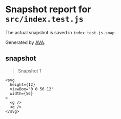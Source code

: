 # Snapshot report for `src/index.test.js`

The actual snapshot is saved in `index.test.js.snap`.

Generated by [AVA](https://ava.li).

## snapshot

> Snapshot 1

    <svg
      height={12}
      viewBox="0 0 56 12"
      width={56}
    >
      <g />
      <g />
    </svg>
